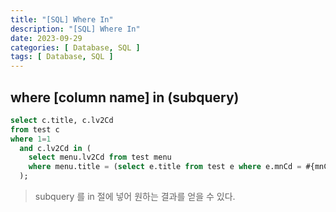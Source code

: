 ```yaml
---
title: "[SQL] Where In"
description: "[SQL] Where In"
date: 2023-09-29
categories: [ Database, SQL ]
tags: [ Database, SQL ]
---
```


## where [column name] in (subquery) 

```sql
select c.title, c.lv2Cd
from test c
where 1=1
  and c.lv2Cd in (
    select menu.lv2Cd from test menu 
    where menu.title = (select e.title from test e where e.mnCd = #{mnCd})
  );
```
> subquery 를 in 절에 넣어 원하는 결과를 얻을 수 있다.   